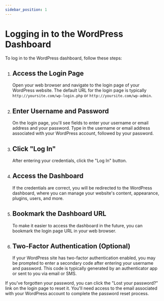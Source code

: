 ```yaml
---
sidebar_position: 1
---
```


# Logging in to the WordPress Dashboard

To log in to the WordPress dashboard, follow these steps:

1. ## Access the Login Page

	Open your web browser and navigate to the login page of your WordPress website. The default URL for the login page is typically `http://yoursite.com/wp-login.php` or `http://yoursite.com/wp-admin`.

1. ## Enter Username and Password

	On the login page, you'll see fields to enter your username or email address and your password. Type in the username or email address associated with your WordPress account, followed by your password.

1. ## Click "Log In"

	After entering your credentials, click the "Log In" button.

1. ## Access the Dashboard

	If the credentials are correct, you will be redirected to the WordPress dashboard, where you can manage your website's content, appearance, plugins, users, and more.

1. ## Bookmark the Dashboard URL

	To make it easier to access the dashboard in the future, you can bookmark the login page URL in your web browser.

1. ## Two-Factor Authentication (Optional)

	If your WordPress site has two-factor authentication enabled, you may be prompted to enter a secondary code after entering your username and password. This code is typically generated by an authenticator app or sent to you via email or SMS.

If you've forgotten your password, you can click the "Lost your password?" link on the login page to reset it. You'll need access to the email associated with your WordPress account to complete the password reset process.
